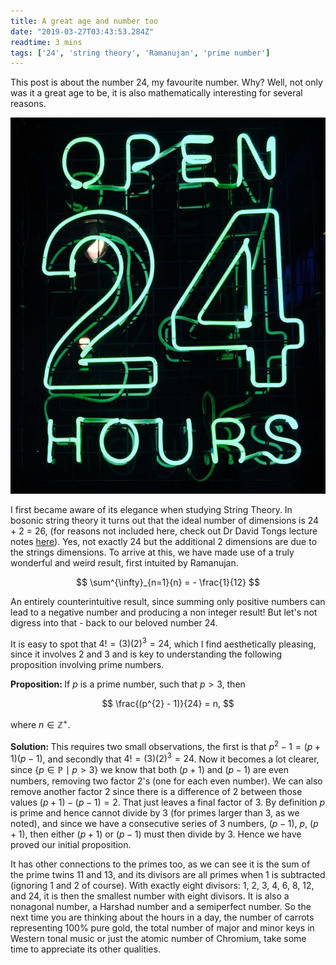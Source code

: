 ```yaml
---
title: A great age and number too
date: "2019-03-27T03:43:53.284Z"
readtime: 3 mins
tags: ['24', 'string theory', 'Ramanujan', 'prime number']
---
```


This post is about the number 24, my favourite number. Why? Well, not only was it a great age to be, it is also mathematically interesting for several reasons. 

![24](./24hours.jpg)

I first became aware of its elegance when studying String Theory. In bosonic string theory it turns out that the ideal number of dimensions is 24 + 2 = 26, (for reasons not included here, check out Dr David Tongs lecture notes [here](http://www.damtp.cam.ac.uk/user/tong/string/string.pdf)). Yes, not exactly 24 but the additional 2 dimensions are due to the strings dimensions. To arrive at this, we have made use of a truly wonderful and weird result, first intuited by Ramanujan.

$$
\sum^{\infty}_{n=1}{n} = - \frac{1}{12}
$$

An entirely counterintuitive result, since summing only positive numbers can lead to a negative number and producing a non integer result! But let's not digress into that - back to our beloved number 24.

It is easy to spot that $4! = (3)(2)^{3} = 24$, which I find aesthetically pleasing, since it involves 2 and 3 and is key to understanding the following proposition involving prime numbers.

<strong><b>Proposition:</b> </strong>If $p$ is a prime number, such that $p >3$, then

$$
\frac{(p^{2} - 1)}{24} = n,
$$

where $n \in \mathbb{Z^{+}}$.<br />

<strong><b>Solution: </b></strong>This requires two small observations, the first is that $p^{2}-1 = (p+1)(p-1)$, and secondly that $4! = (3)(2)^{3} = 24$. Now it becomes a lot clearer, since $\left\{p\in\mathbb{P}\mid p > 3\right\}$ we know that both $(p+1)$ and $(p-1)$ are even numbers, removing two factor 2's (one for each even number). We can also remove another factor 2 since there is a difference of 2 between those values $(p+1)-(p-1)=2$. That just leaves a final factor of 3. By definition $p$ is prime and hence cannot divide by 3 (for primes larger than 3, as we noted), and since we have a consecutive series of 3 numbers, $(p-1)$, $p$, $(p+1)$, then either $(p+1)$ or $(p-1)$ must then divide by 3. Hence we have proved our initial proposition.

It has other connections to the primes too, as we can see it is the sum of the prime twins 11 and 13, and its divisors are all primes when 1 is subtracted (ignoring 1 and 2 of course). With exactly eight divisors: 1, 2, 3, 4, 6, 8, 12, and 24, it is then the smallest number with eight divisors. It is also a nonagonal number, a Harshad number and a semiperfect number. 
So the next time you are thinking about the hours in a day, the number of carrots representing 100% pure gold, the total number of major and minor keys in Western tonal music or just the atomic number of Chromium, take some time to appreciate its other qualities. 

